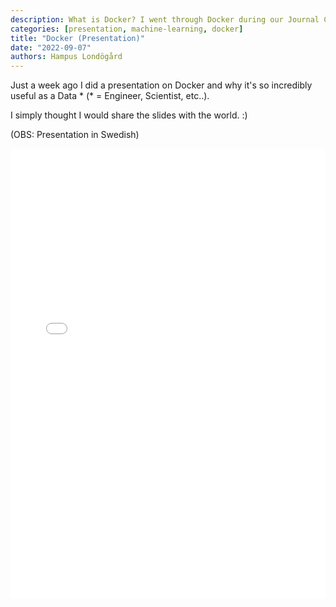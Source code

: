 ```yaml
---
description: What is Docker? I went through Docker during our Journal Circle at AFRY X. This is a simple explanation for people not knowledgable about Docker.
categories: [presentation, machine-learning, docker]
title: "Docker (Presentation)"
date: "2022-09-07"
authors: Hampus Londögård
---
```

Just a week ago I did a presentation on Docker and why it's so incredibly useful as a Data * (* = Engineer, Scientist, etc..).

<!--truncate-->

I simply thought I would share the slides with the world. :)

(OBS: Presentation in Swedish)

<embed src="/assets/docker_afry_x.pdf" width="100%" height="720px" type="application/pdf"/>
